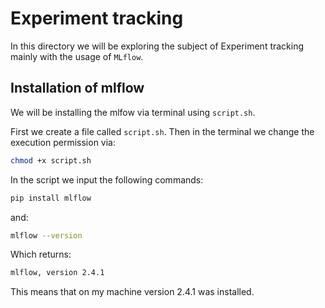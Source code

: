 # Experiment tracking

In this directory we will be exploring the subject of Experiment tracking mainly with the usage of `MLflow`.

## Installation of mlflow

We will be installing the mlfow via terminal using `script.sh`. 

First we create a file called `script.sh`.
Then in the terminal we change the execution permission via:

```bash
chmod +x script.sh
```

In the script we input the following commands:

```bash
pip install mlflow
```
and:

```bash
mlflow --version
```
Which returns:

```bash
mlflow, version 2.4.1
```
This means that on my machine version 2.4.1 was installed.


